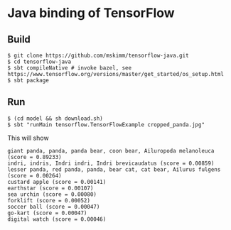 # Java binding of TensorFlow 

## Build

    $ git clone https://github.com/mskimm/tensorflow-java.git
    $ cd tensorflow-java
    $ sbt compileNative # invoke bazel, see https://www.tensorflow.org/versions/master/get_started/os_setup.html
    $ sbt package
    
## Run

    $ (cd model && sh download.sh)
    $ sbt "runMain tensorflow.TensorFlowExample cropped_panda.jpg"
    
This will show

    giant panda, panda, panda bear, coon bear, Ailuropoda melanoleuca (score = 0.89233)
    indri, indris, Indri indri, Indri brevicaudatus (score = 0.00859)
    lesser panda, red panda, panda, bear cat, cat bear, Ailurus fulgens (score = 0.00264)
    custard apple (score = 0.00141)
    earthstar (score = 0.00107)
    sea urchin (score = 0.00080)
    forklift (score = 0.00052)
    soccer ball (score = 0.00047)
    go-kart (score = 0.00047)
    digital watch (score = 0.00046)

